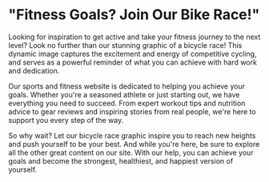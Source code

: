 <!--font:Open Sans-->

# "Fitness Goals? Join Our Bike Race!"

Looking for inspiration to get active and take your fitness journey to the next level? Look no further than our stunning graphic of a bicycle race! This dynamic image captures the excitement and energy of competitive cycling, and serves as a powerful reminder of what you can achieve with hard work and dedication.

Our sports and fitness website is dedicated to helping you achieve your goals. Whether you're a seasoned athlete or just starting out, we have everything you need to succeed. From expert workout tips and nutrition advice to gear reviews and inspiring stories from real people, we're here to support you every step of the way.

So why wait? Let our bicycle race graphic inspire you to reach new heights and push yourself to be your best. And while you're here, be sure to explore all the other great content on our site. With our help, you can achieve your goals and become the strongest, healthiest, and happiest version of yourself.

<!--

Write me markdown content of website with wallpaper:

"A colorful graphic of a bicycle race for a sports or fitness website"

The header of the page should not be copy of the text but rather a real content of the website which is using this wallpaper.


---


# Welcome to Our Sports and Fitness Website

Looking for inspiration to get active? Look no further than our colorful graphic of a bicycle race! This stunning wallpaper captures the excitement and energy of competitive cycling, and is sure to motivate you to hit the road or the gym.

Our website is your go-to destination for all things sports and fitness. Whether you're a seasoned athlete or just starting out on your fitness journey, we have resources and advice to help you reach your goals. From workout tips to nutrition advice to gear reviews, we've got you covered.

So why wait? Get inspired by our vibrant bicycle race wallpaper, and start exploring everything our site has to offer today!


---


Heading is too long, rewrite whole content.


---


# Get Inspired with Our Bicycle Race Wallpaper

Looking for some motivation to kickstart your fitness journey? Look no further than our colorful graphic of a bicycle race! This stunning wallpaper captures the excitement and energy of competitive cycling, and is sure to get you pumped up to hit the road or the gym.

Our sports and fitness website is dedicated to helping you achieve your goals. Whether you're a seasoned athlete or just starting out, we have resources and advice to support you every step of the way. From workout tips to nutrition advice to gear reviews, we've got everything you need to succeed.

So why wait? Download our vibrant bicycle race wallpaper and let it inspire you to take on new challenges and push yourself to the next level. And while you're here, be sure to explore all the other great content on our site. With our help, you can become the best version of yourself and achieve your dreams.


---


Heading should not include word "wallpaper". The website should not be about the wallpaper itself, wallpaper is just a related background, rewrite whole content.


---


# Welcome to Our Sports and Fitness Website

Are you ready to take your fitness journey to the next level? Look no further than our stunning graphic of a bicycle race! This dynamic image captures the excitement and energy of competitive cycling, and serves as a powerful reminder of what you can achieve with hard work and dedication.

Our website is your ultimate destination for all things sports and fitness. Whether you're a seasoned athlete or just starting out, we have everything you need to succeed. From expert workout tips and nutrition advice to gear reviews and inspiring stories from real people, we're here to support you every step of the way.

So why wait? Let our bicycle race graphic inspire you to reach new heights and push yourself to be your best. And while you're here, be sure to explore all the other great content on our site. With our help, you can achieve your goals and become the strongest, healthiest, and happiest version of yourself.


---


Heading is too long, rewrite whole content.


---


# Achieve Your Fitness Goals with Our Bicycle Race Graphic

Looking for inspiration to get active and take your fitness journey to the next level? Look no further than our stunning graphic of a bicycle race! This dynamic image captures the excitement and energy of competitive cycling, and serves as a powerful reminder of what you can achieve with hard work and dedication.

Our sports and fitness website is dedicated to helping you achieve your goals. Whether you're a seasoned athlete or just starting out, we have everything you need to succeed. From expert workout tips and nutrition advice to gear reviews and inspiring stories from real people, we're here to support you every step of the way.

So why wait? Let our bicycle race graphic inspire you to reach new heights and push yourself to be your best. And while you're here, be sure to explore all the other great content on our site. With our help, you can achieve your goals and become the strongest, healthiest, and happiest version of yourself.


---


Write me a Google font which is best fitting for the website.

Pick from the list:
- Alegreya
- Dancing Script
- Barlow Condensed
- Futura
- Orbitron
- Lobster
- Exo 2
- Open Sans
- Great Vibes
- Poppins
- Montserrat
- Raleway
- Inter
- Roboto
- Playfair Display
- Lato
- IBM Plex Sans


Write just the font name nothing else.


---


Open Sans

-->
